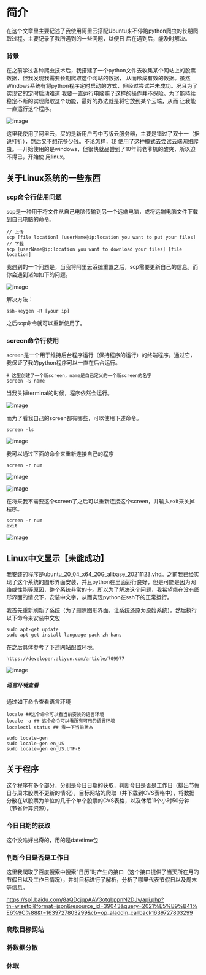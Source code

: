 # 简介

在这个文章里主要记述了我使用阿里云搭配Ubuntu来不停跑python爬虫的长期爬取过程。主要记录了我所遇到的一些问题，以便日
后在遇到后，能及时解决。

### 背景

在之前学过各种爬虫技术后，我搭建了一个python文件去收集某个网站上的股票数据，但我发现我需要长期爬取这个网站的数据，
从而形成有效的数据。虽然Windows系统有将python程序定时启动的方式，但经过尝试并未成功。况且为了实现它的定时启动难道
我要一直运行电脑嘛？这样的操作并不保险。为了能持续稳定不断的实现爬取这个功能，最好的办法就是将它放到某个云端，从而
让我能一直运行这个程序。

![image](https://user-images.githubusercontent.com/77183284/146279197-7e28575b-8873-4619-8ded-269acb5d3673.png)

这里我使用了阿里云，买的是新用户丐中丐版云服务器，主要是错过了双十一（据说打折），然后又不想花多少钱。不论怎样，我
使用了这种模式去尝试云端网络爬虫。一开始使用的是windows，但很快就品尝到了10年前老爷机的酸爽，所以迫不得已，开始使
用linux。

## 关于Linux系统的一些东西

### scp命令行使用问题

scp是一种用于将文件从自己电脑传输到另一个远端电脑，或将远端电脑文件下载到自己电脑的命令。

```
// 上传
scp [file location] [userName@ip:location you want to put your files]
// 下载
scp [userName@ip:location you want to download your files] [file location]
```

我遇到的一个问题是，当我将阿里云系统重置之后，scp需要更新自己的信息。而你会遇到诸如如下的问题。

![image](https://user-images.githubusercontent.com/77183284/146279756-27bdbf1a-3caa-4575-bc79-14d6a3677e1b.png)

解决方法：

```
ssh-keygen -R [your ip]
```

之后scp命令就可以重新使用了。

### screen命令行使用

screen是一个用于维持后台程序运行（保持程序的运行）的终端程序。通过它，我保证了我的python程序可以一直在后台运行。

```
# 这里创建了一个新screen，name是自己定义的一个新screen的名字
screen -S name
```

当我关掉terminal的时候，程序依然会运行。

![image](https://user-images.githubusercontent.com/77183284/146506360-08093e91-815a-41c2-81fe-3903f6bed582.png)


而为了看我自己的screen都有哪些，可以使用下述命令。
```
screen -ls
```
![image](https://user-images.githubusercontent.com/77183284/146507389-529ba0f8-9fe5-4fba-a4ad-dc7af77cc368.png)


我可以通过下面的命令来重新连接自己的程序
```
screen -r num
```
![image](https://user-images.githubusercontent.com/77183284/146507593-a7fdd296-af64-4d01-82d0-dee7a4008d5e.png)

![image](https://user-images.githubusercontent.com/77183284/146507962-c7ff7dae-ecf9-4395-9e6c-9ab896793cfe.png)


在将来我不需要这个screen了之后可以重新连接这个screen，并输入exit来关掉程序。
```
screen -r num
exit
```
![image](https://user-images.githubusercontent.com/77183284/146505907-05de8127-f034-47c1-8846-410e3a9b0f0e.png)

## Linux中文显示【未能成功】

我安装的程序是ubuntu_20_04_x64_20G_alibase_20211123.vhd。之前我已经实现了这个系统的图形界面安装，并且python在里面运行良好，但是可能是因为网络或性能等原因，整个系统非常的卡。所以为了解决这个问题，我希望能在没有图形界面的情况下，安装中文字，从而实现python在ssh下的正常运行。

我首先重新刷新了系统（为了删除图形界面，让系统还原为原始系统）。然后执行以下命令来安装中文包
```
sudo apt-get update
sudo apt-get install language-pack-zh-hans
```

在之后具体参考了下述网站配置环境。
```
https://developer.aliyun.com/article/709977
```
![image](https://user-images.githubusercontent.com/77183284/146603298-099fdc95-aac4-4f25-8441-4045b08dde10.png)

##### 语言环境查看

通过如下命令查看语言环境
```
locale ##这个命令可以看当前安装的语言环境
locale -a ## 这个命令可以看所有可用的语言环境
localectl status ## 看一下当前状态
```


```
sudo locale-gen
sudo locale-gen en_US
sudo locale-gen en_US.UTF-8
```

## 关于程序

这个程序有多个部分，分别是今日日期的获取，判断今日是否是工作日（排出节假日与周末股票不更新的情况），目标网站的爬取（并下载到CVS表格中），将数据分散在以股票为单位的几千个单个股票的CVS表格，以及休眠11个小时50分钟（节省计算资源）。

### 今日日期的获取
这个没啥好出奇的，用的是datetime包

### 判断今日是否是工作日
这里我爬取了百度搜索中搜索”日历“时产生的接口（这个接口提供了当天所在月的节假日以及工作日情况），并对目标进行了解析，分析了哪里代表节假日以及周末等信息。

https://sp1.baidu.com/8aQDcjqpAAV3otqbppnN2DJv/api.php?tn=wisetpl&format=json&resource_id=39043&query=2021%E5%B9%B41%E6%9C%88&t=1639727803299&cb=op_aladdin_callback1639727803299

### 爬取目标网站

### 将数据分散

### 休眠
